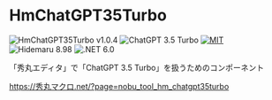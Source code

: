 # HmChatGPT35Turbo

![HmChatGPT35Turbo v1.0.4](https://img.shields.io/badge/HmChatGPT35Turbo-v1.0.4-6479ff.svg)
![ChatGPT 3.5 Turbo](https://img.shields.io/badge/ChatGPT-3.5_Turbo-6479ff.svg)
[![MIT](https://img.shields.io/badge/license-MIT-blue.svg?style=flat)](LICENSE)
![Hidemaru 8.98](https://img.shields.io/badge/Hidemaru-v8.98-6479ff.svg)
![.NET 6.0](https://img.shields.io/badge/.NET-v6.0-6479ff.svg)

「秀丸エディタ」で「ChatGPT 3.5 Turbo」を扱うためのコンポーネント

https://秀丸マクロ.net/?page=nobu_tool_hm_chatgpt35turbo
